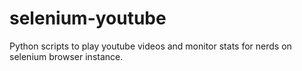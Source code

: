 # selenium-youtube
Python scripts to play youtube videos and monitor stats for nerds on selenium browser instance.
